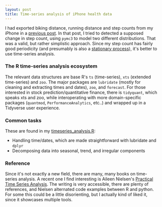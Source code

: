 ```yaml
---
layout: post
title: Time-series analysis of iPhone health data
---
```


I had exported biking distance, running distance and step counts from my iPhone in a
[previous post](https://ptvan.github.io/Python-MCMC-nuggets/). In that post, I tried to detected a supposed change in step count, using `pymc3` to model two different distributions. That was a valid, but rather simplistic approach. Since my step count has fairly good periodicity (and presumably is also a [stationary process](https://en.wikipedia.org/wiki/Stationary_process)), it's better to use time-series analysis.

### The R time-series analysis ecosystem
The relevant data structures are base R's `ts` (time-series), `xts` (extended time-series) and `zoo`. The major packages are `lubridate` (mostly for cleaning and extracting times and dates), `zoo`, and `forecast`. For those interested in stock prediction/quantitative finance, there is `tidyquant`, which speaks xts and zoo, while interoperating with more domain-specific packages (`quantmod`, `PerformanceAnalytics`, etc..) and wrapped up in a Tidyverse user experience.

### Common tasks
These are found in my [timeseries_analysis.R](https://github.com/ptvan/R-snippets/blob/master/timeseries_analysis.R):

- Handling time/dates, which are made straightforward with lubridate and `dplyr`
- Decomposing data into seasonal, trend, and irregular components 


### Reference

Since it's not exactly a new field, there are many, many books on time-series analysis. A recent one I find interesting is Aileen Nielsen's [Practical Time Series Analysis](https://www.oreilly.com/library/view/practical-time-series/9781492041641/). The writing is very accessible, there are plenty of references, and Nielsen alternated code examples between R and python. For some this could be a little disorienting, but I actually kind of liked it, since it showcases multiple tools.
